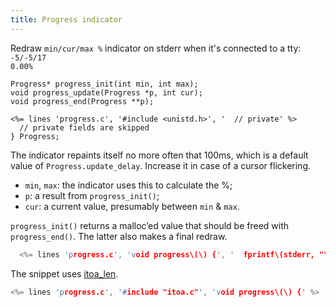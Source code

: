 ```yaml
---
title: Progress indicator
---
```


Redraw `min/cur/max %` indicator on stderr when it's connected to a
tty: <code id="snippet__progress">-5/-5/17 0.00%</code>

<script>
document.addEventListener('DOMContentLoaded', snippet_progress)
function snippet_progress() {
  let node = document.querySelector('#snippet__progress')
  let delay = 2000
  let min = -5, cur = -5, max = 17
  let update = () => {
    let percent = (((cur - min) * 100) / ((max - min)+0.0)).toFixed(2)
    node.innerText = `${min}/${cur++}/${max} ${percent}%`
    if (cur > max) cur = min
    setTimeout(update, delay)
  }
  setTimeout(update, 0)
}
</script>

~~~
Progress* progress_init(int min, int max);
void progress_update(Progress *p, int cur);
void progress_end(Progress **p);

<%= lines 'progress.c', '#include <unistd.h>', '  // private' %>
  // private fields are skipped
} Progress;
~~~

The indicator repaints itself no more often that 100ms, which is a
default value of `Progress.update_delay`. Increase it in case of a
cursor flickering.

* `min`, `max`: the indicator uses this to calculate the %;
* `p`: a result from `progress_init()`;
* `cur`: a current value, presumably between `min` & `max`.

`progress_init()` returns a malloc’ed value that should be freed with
`progress_end()`. The latter also makes a final redraw.

```c
  <%= lines 'progress.c', 'void progress\(\) {', '  fprintf\(stderr, "\\\n"\);' %>
```

The snippet uses [itoa_len](#itoa).

```c
<%= lines 'progress.c', '#include "itoa.c"', 'void progress\(\) {' %>
```
